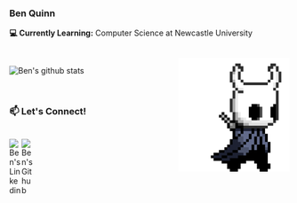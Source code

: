 ### Ben Quinn 

**💻 Currently Learning:** Computer Science at Newcastle University

<br/>

<img src="https://raw.githubusercontent.com/BenQuinn7/BenQuinn7/main/assets/hollor_knight.gif" align="right" width="200"/>

![Ben's github stats](https://github-readme-stats.vercel.app/api?username=BenQuinn7&show_icons=true&theme=dark)

<br/>

### 📫 Let's Connect!

<br/>
<a href="https://linkedin.com/in/benquinn7">
  <img align="left" alt="Ben's Linkedin" width="22px" src="https://cdn.jsdelivr.net/npm/simple-icons@v3/icons/linkedin.svg" />
</a>
<a href="https://github.com/BenQuinn7">
  <img align="left" alt="Ben's Github" width="22px" src="https://cdn.jsdelivr.net/npm/simple-icons@v3/icons/github.svg" />
</a>

<!---
BenQuinn7/BenQuinn7 is a ✨ special ✨ repository because its `README.md` (this file) appears on your GitHub profile.
You can click the Preview link to take a look at your changes.
--->

